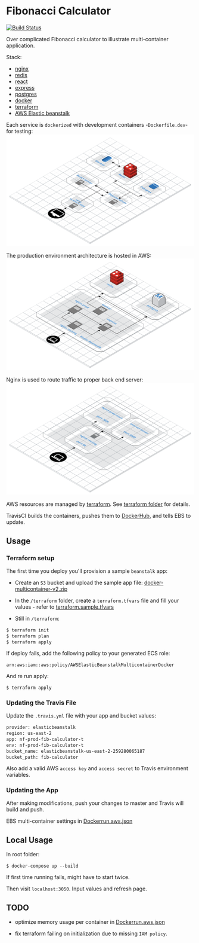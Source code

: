 # Fibonacci Calculator

[![Build Status](https://travis-ci.org/NFhbar/fib-calculator.svg?branch=master)](https://travis-ci.org/NFhbar/fib-calculator)

Over complicated Fibonacci calculator to illustrate multi-container application.

Stack:

- [nginx](https://www.nginx.com/)
- [redis](https://redis.io/)
- [react](https://reactjs.org/)
- [express](https://expressjs.com/)
- [postgres](https://www.postgresql.org/)
- [docker](https://www.docker.com/)
- [terraform](https://www.terraform.io/)
- [AWS Elastic beanstalk](https://aws.amazon.com/elasticbeanstalk/)

Each service is `dockerized` with development containers -`Dockerfile.dev`- for testing:
![Alt text](docs/fib-calculator.png?raw=true "dev_architecture")

The production environment architecture is hosted in AWS:
![Alt text](docs/fib-calculator-3.png?raw=true "prod_architecture")

Nginx is used to route traffic to proper back end server:
![Alt text](docs/fib-calculator-2.png?raw=true "routing")

AWS resources are managed by [terraform](https://www.terraform.io/). See [terraform folder](/terraform/README.md) for details.

TravisCI builds the containers, pushes them to [DockerHub](https://hub.docker.com/u/nfhbar), and tells EBS to update.

## Usage
### Terraform setup
The first time you deploy you'll provision a sample `beanstalk` app:

- Create an `S3` bucket and upload the sample app file: [docker-multicontainer-v2.zip](/docs/docker-multicontainer-v2.zip)

- In the `/terraform` folder, create a `terraform.tfvars` file and fill your values - refer to [terraform.sample.tfvars](/terraform/terraform.sample.tfvars)

- Still in `/terraform`:
```
$ terraform init
$ terraform plan
$ terraform apply
```

If deploy fails, add the following policy to your generated ECS role:
```
arn:aws:iam::aws:policy/AWSElasticBeanstalkMulticontainerDocker
```

And re run apply:
```
$ terraform apply
```

### Updating the Travis File
Update the `.travis.yml` file with your app and bucket values:
```
provider: elasticbeanstalk
region: us-east-2
app: nf-prod-fib-calculator-t
env: nf-prod-fib-calculator-t
bucket_name: elasticbeanstalk-us-east-2-259280065187
bucket_path: fib-calculator
```

Also add a valid AWS `access key` and `access secret` to Travis environment variables.

### Updating the App
After making modifications, push your changes to master and Travis will
build and push.

EBS multi-container settings in [Dockerrun.aws.json](./Dockerrun.aws.json)

## Local Usage
In root folder:
```
$ docker-compose up --build
```

If first time running fails, might have to start twice.

Then visit `localhost:3050`. Input values and refresh page.

## TODO
- optimize memory usage per container in [Dockerrun.aws.json](./Dockerrun.aws.json)

- fix terraform failing on initialization due to missing `IAM policy`.
